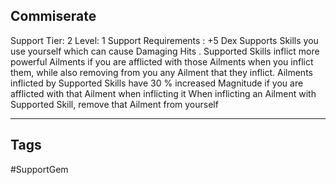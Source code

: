 ## Commiserate
Support
Tier: 2
Level: 1
Support Requirements : +5 Dex
Supports Skills you use yourself which can cause Damaging Hits . Supported Skills inflict more powerful Ailments if you are afflicted with those Ailments when you inflict them, while also removing from you any Ailment that they inflict.
Ailments inflicted by Supported Skills have 30 % increased Magnitude if you are afflicted with that Ailment when inflicting it
When inflicting an Ailment with Supported Skill, remove that Ailment from yourself

---
## Tags
#SupportGem
